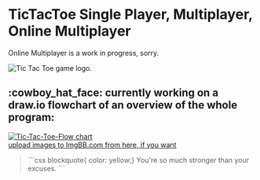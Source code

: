 


<h1>TicTacToe Single Player, Multiplayer, Online Multiplayer</h1>

<p>Online Multiplayer is a work in progress, sorry.</p>

<img src="https://i.ibb.co/qg0j9Rg/Tic-Tac-Toe.png" alt="Tic Tac Toe game logo.">

<h2>:cowboy_hat_face: currently working on a draw.io flowchart of an overview of the whole program:</h2>



<a  href="https://viewer.diagrams.net/?highlight=0000ff&edit=_blank&layers=1&nav=1&title=TicTacToeFC.png#R5Vldd9o4EP01PNJjI4PDY0MhTXe32RNId%2Fso8GArkSVXiGDy61ey5a9YfJyWhD2FB5BmxpZ0r%2B5obDpoFKc3AifRXzwA2uk5QdpBnzq9nuv1HfWjLdvccuV7uSEUJDBBlWFKXsAYzXXhmgSwagRKzqkkSdO44IzBQjZsWAi%2BaYYtOW2OmuAQWobpAtO29R8SyKiYnVPZPwMJI%2FnKMceLp1DwNTPDdXpomX1yd4yLW5n4VYQDvqmZ0LiDRoJzmbfidARUQ1ugll832eEtpy2AyWMu%2BHw1fLjZwsvjF9fdvID8%2FuPbojswc5PbAg4IFDqmy4WMeMgZpuPKep2tGfRdHdWrYv7kPFFGVxkfQcqtoRqvJVemSMbUeCEl8t9a%2B7u%2B1Ye%2B6X1KzZ2zztZ08nnqye1cvjGt%2BFosTFSX%2FrF4eJB33vZxljpDNrmbj7vFJsMiBLknrleSpPY%2B8Bik2KrrBFAsyXNzHthswrCMq5hQDUOGnZh9k3zGdG1Gms4%2B3s%2FadFGqhKJp2UREwjTB2do3SqtN0Hfi9QxCQloztZdsvN1C6kbpXc%2F0NzXdFNs9qmnmynkjlLwWSufYzz%2B%2FFQdHbkVk3f7vsDetScO%2FwKTRO5KpwTmTRq8lh1uWrKVeMsVbEHrMWBEhM2wGVP%2FOlXUQ6hYxsWSlvqaz%2B9uvNyWGNa7VOZbopkIRUwqUhwLHKjABQdQy1CivfH9XjkNJaklSKEqEEyUt13uVtJAlafmWpDU4QdKyyufqAuWDjpSPf075oMPyYTjWterFqKfv%2FN%2FU4%2FYvUD5%2BWz52cLxz6sdv6ecbpiTAEjI0nHitn%2BoUIfphLp4TpubEmdbLhounPAbCDx1dQg5%2BrPWD0TVnUHWU546NG%2F2q4%2B6wzyIBjWtGDffk7uG%2B5rVJ%2BwkgyfHap%2By3r79994j62ybGU9Tf9v3WYpwwIoliXevoYxvKbrbgheQ6mfKlRoQTprLbKnvsr6daPn9UgfZk251zLAKNfzaQLeLn%2BGmRYaFsJz%2B9YZMfv00PQhZ6yhLl5IoctPgpkFpyJjMdUi4yT6UP5GSfuinHtKlmhYWjH8AMYzlR%2Bi2NxrBSiqH19uusxpNaTD6B%2FMYtrpr5%2BgBzFM%2BBXpdvY0ZmSUynjnyho3KVaORN0GRyGj2iY0pL7z0Px%2FJd0296OO459I45HYfvdDrunWYjWeY148FsZisuz19Z%2FlKy7PoHk6X1XdLbacdtQXoB2hkeq52zSmfYks5zeRZZqgyUIl1A6Cqin%2FaLpsAs4HEnexOfQFDp7lcOnxMo4XDVcCohqG71f0Pmq%2F2ng8b%2FAQ%3D%3D" target='_blank'><img src="https://i.ibb.co/SvzX6Gm/Tic-Tac-Toe-FC.png" alt="Tic-Tac-Toe-Flow chart" border="0"></a>
<br /><a href='https://imgbb.com/' target='_blank'>upload images to ImgBB.com from here, if you want</a><br />


<blockquote>
```css
blockquote{ color: yellow;}
You're so much stronger than your excuses.
```
</blockquote>
